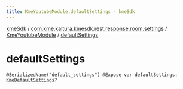 ```yaml
---
title: KmeYoutubeModule.defaultSettings - kmeSdk
---
```


[kmeSdk](../../index.html) / [com.kme.kaltura.kmesdk.rest.response.room.settings](../index.html) / [KmeYoutubeModule](index.html) / [defaultSettings](./default-settings.html)

# defaultSettings

`@SerializedName("default_settings") @Expose var defaultSettings: `[`KmeDefaultSettings`](../-kme-default-settings/index.html)`?`